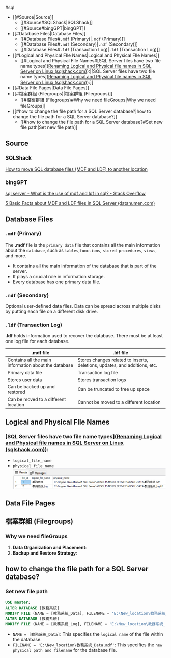 #sql

- [[#Source|Source]]
	- [[#Source#SQLShack|SQLShack]]
	- [[#Source#bingGPT|bingGPT]]
- [[#Database Files|Database Files]]
	- [[#Database Files#`.mdf` (Primary)|`.mdf` (Primary)]]
	- [[#Database Files#`.ndf` (Secondary)|`.ndf` (Secondary)]]
	- [[#Database Files#`.ldf` (Transaction Log)|`.ldf` (Transaction Log)]]
- [[#Logical and Physical FIle Names|Logical and Physical FIle Names]]
	- [[#Logical and Physical FIle Names#[SQL Server files have two file name types]([Renaming Logical and Physical file names in SQL Server on Linux (sqlshack.com)](https://www.sqlshack.com/renaming-logical-and-physical-file-names-in-sql-server-on-linux/)):|[SQL Server files have two file name types]([Renaming Logical and Physical file names in SQL Server on Linux (sqlshack.com)](https://www.sqlshack.com/renaming-logical-and-physical-file-names-in-sql-server-on-linux/)):]]
- [[#Data File Pages|Data File Pages]]
- [[#檔案群組 (Filegroups)|檔案群組 (Filegroups)]]
	- [[#檔案群組 (Filegroups)#Why we need fileGroups|Why we need fileGroups]]
- [[#how to change the file path for a SQL Server database?|how to change the file path for a SQL Server database?]]
	- [[#how to change the file path for a SQL Server database?#Set new file path|Set new file path]]

## Source 
### SQLShack
[How to move SQL database files (MDF and LDF) to another location](https://www.sqlshack.com/move-sql-database-files-mdf-ldf-another-location/)

### bingGPT
[sql server - What is the use of mdf and ldf in sql? - Stack Overflow](https://stackoverflow.com/questions/36114669/what-is-the-use-of-mdf-and-ldf-in-sql)

[5 Basic Facts about MDF and LDF files in SQL Server (datanumen.com)](https://www.datanumen.com/blogs/5-basic-facts-mdf-ldf-files-sql-server/)

## Database Files
### `.mdf` (Primary)
The **.mdf** file is the `primary data` file that contains all the main information about the `database`, such as `tables`,`functions`, `stored procedures`, `views`, and more.
- It contains all the main information of the database that is part of the server.
- It plays a crucial role in information storage.
- Every database has one primary data file.

### `.ndf` (Secondary)
Optional user-defined data files. Data can be spread across multiple disks by putting each file on a different disk drive.

### `.ldf` (Transaction Log)
**.ldf** holds information used to recover the database. There must be at least one log file for each database.

| **.mdf** file                                        | **.ldf** file                                                              | 
| ---------------------------------------------------- | -------------------------------------------------------------------------- |
| Contains all the main information about the database | Stores changes related to inserts, deletions, updates, and additions, etc. |
| Primary data file                                    | Transaction log file                                                       |
| Stores user data                                     | Stores transaction logs                                                    |
| Can be backed up and restored                        | Can be truncated to free up space                                          |
| Can be moved to a different location                 | Cannot be moved to a different location                                    |

## Logical and Physical FIle Names
### [SQL Server files have two file name types]([Renaming Logical and Physical file names in SQL Server on Linux (sqlshack.com)](https://www.sqlshack.com/renaming-logical-and-physical-file-names-in-sql-server-on-linux/)):
- `logical_file_name`
- `physical_file_name`
![](Pasted%20image%2020240228152321.png)
## Data File Pages

## 檔案群組 (Filegroups)
### Why we need fileGroups
1. **Data Organization and Placement**:
2. **Backup and Restore Strategy**:

## how to change the file path for a SQL Server database?
### Set new file path
```sql
USE master;
ALTER DATABASE [教務系統]
MODIFY FILE (NAME = [教務系統_Data], FILENAME = 'E:\New_location\教務系統_Data.mdf');
ALTER DATABASE [教務系統]
MODIFY FILE (NAME = [教務系統_Log], FILENAME = 'E:\New_location\教務系統_Log.ldf');

```
- `NAME = [教務系統_Data]`: This specifies the `logical name` of the file within the database.
- `FILENAME = 'E:\New_location\教務系統_Data.mdf'`: This specifies the `new physical path and filename` for the database file.



